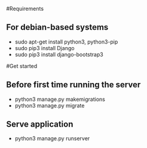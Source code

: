 #Requirements

## For debian-based systems

* sudo apt-get install python3, python3-pip
* sudo pip3 install Django
* sudo pip3 install django-bootstrap3

#Get started

## Before first time running the server

* python3 manage.py makemigrations
* python3 manage.py migrate

## Serve application

* python3 manage.py runserver
